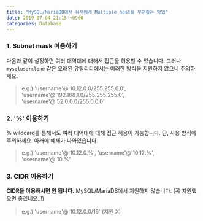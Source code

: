 ```yaml
---
title: "MySQL/MariaDB에서 유저에게 Multiple host를 부여하는 방법"
date: 2019-07-04 21:15 +0900
categories: Database
---
```


### 1. Subnet mask 이용하기
다음과 같이 설정하면 여러 대역대에 대해서 접근을 허용할 수 있습니다. 그러나 `mysqluserclone` 같은 오래된 유틸리티에서는 이러한 방식을 지원하지 않으니 주의하세요.
> e.g.) 'username'@'10.12.0.0/255.255.0.0', 'username'@'192.168.1.0/255.255.255.0', 'username'@'52.0.0.0/255.0.0.0'

### 2. '%' 이용하기
% wildcard를 통해서도 여러 대역대에 대해 접근 허용이 가능합니다. 단, 사용 방식에 주의하세요. 아래에 예제가 나와있습니다.
> e.g.) 'username'@'10.12.0.%', 'username'@'10.12.%', 'username'@'10.%'

### 3. CIDR 이용하기
**CIDR을 이용하시면 안 됩니다.** MySQL/MariaDB에서 지원하지 않습니다. (꼭 지원했으면 좋겠네요..!)
> e.g.) 'username'@'10.12.0.0/16' (지원 X)

